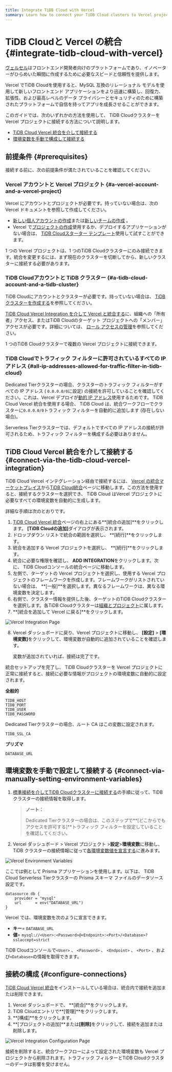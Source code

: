 ```yaml
---
title: Integrate TiDB Cloud with Vercel
summary: Learn how to connect your TiDB Cloud clusters to Vercel projects.
---
```


<!-- markdownlint-disable MD029 -->

# TiDB Cloudと Vercel の統合 {#integrate-tidb-cloud-with-vercel}

[ヴェルセル](https://vercel.com/)はフロントエンド開発者向けのプラットフォームであり、イノベーターがひらめいた瞬間に作成するために必要なスピードと信頼性を提供します。

Vercel でTiDB Cloudを使用すると、MySQL 互換のリレーショナル モデルを使用して新しいフロントエンド アプリケーションをより迅速に構築し、回復力、拡張性、および最高レベルのデータ プライバシーとセキュリティのために構築されたプラットフォームで自信を持ってアプリを成長させることができます。

このガイドでは、次のいずれかの方法を使用して、 TiDB Cloudクラスターを Vercel プロジェクトに接続する方法について説明します。

-   [TiDB Cloud Vercel 統合を介して接続する](#connect-via-the-tidb-cloud-vercel-integration)
-   [環境変数を手動で構成して接続する](#connect-via-manually-setting-environment-variables)

## 前提条件 {#prerequisites}

接続する前に、次の前提条件が満たされていることを確認してください。

### Vercel アカウントと Vercel プロジェクト {#a-vercel-account-and-a-vercel-project}

Vercel にアカウントとプロジェクトが必要です。持っていない場合は、次の Vercel ドキュメントを参照して作成してください。

-   [新しい個人アカウントの作成](https://vercel.com/docs/teams-and-accounts#creating-a-personal-account)または[新しいチームの作成](https://vercel.com/docs/teams-and-accounts/create-or-join-a-team#creating-a-team) 。
-   Vercel で[プロジェクトの作成](https://vercel.com/docs/concepts/projects/overview#creating-a-project)使用するか、デプロイするアプリケーションがない場合は、 [TiDB Cloudスターター テンプレート](https://vercel.com/templates/next.js/tidb-cloud-starter)使用して試すことができます。

1 つの Vercel プロジェクトは、1 つのTiDB Cloudクラスターにのみ接続できます。統合を変更するには、まず現在のクラスターを切断してから、新しいクラスターに接続する必要があります。

### TiDB Cloudアカウントと TiDB クラスター {#a-tidb-cloud-account-and-a-tidb-cluster}

TiDB Cloudにアカウントとクラスターが必要です。持っていない場合は、 [TiDB クラスターを作成する](/tidb-cloud/create-tidb-cluster.md)を参照してください。

[TiDB Cloud Vercel Integration を介して Vercel と統合する](#connect-via-the-tidb-cloud-vercel-integration)に、組織への「所有者」アクセス、またはTiDB Cloudのターゲット プロジェクトへの「メンバー」アクセスが必要です。詳細については、 [ロール アクセスの管理](/tidb-cloud/manage-user-access.md#manage-role-access)を参照してください。

1 つのTiDB Cloudクラスターで複数の Vercel プロジェクトに接続できます。

### TiDB Cloudでトラフィック フィルターに許可されているすべての IP アドレス {#all-ip-addresses-allowed-for-traffic-filter-in-tidb-cloud}

Dedicated Tierクラスターの場合、クラスターのトラフィック フィルターがすべての IP アドレス ( `0.0.0.0/0`に設定) の接続を許可していることを確認してください。これは、Vercel デプロイが[動的 IP アドレス](https://vercel.com/guides/how-to-allowlist-deployment-ip-address)使用するためです。 TiDB Cloud Vercel 統合を使用する場合、 TiDB Cloud は、統合ワークフローでクラスターに`0.0.0.0/0`トラフィック フィルターを自動的に追加します (存在しない場合)。

Serverless Tierクラスターでは、デフォルトですべての IP アドレスの接続が許可されるため、トラフィック フィルターを構成する必要はありません。

## TiDB Cloud Vercel 統合を介して接続する {#connect-via-the-tidb-cloud-vercel-integration}

TiDB Cloud Vercel インテグレーション経由で接続するには、 [Vercel の統合マーケットプレイス](https://vercel.com/integrations)から[TiDB Cloud統合](https://vercel.com/integrations/tidb-cloud)ページに移動します。この方法を使用すると、接続するクラスターを選択でき、 TiDB Cloud はVercel プロジェクトに必要なすべての環境変数を自動的に生成します。

詳細な手順は次のとおりです。

1.  [TiDB Cloud Vercel 統合](https://vercel.com/integrations/tidb-cloud)ページの右上にある**[統合の追加]**をクリックします。 <strong>[TiDB Cloudの追加]</strong>ダイアログが表示されます。
2.  ドロップダウン リストで統合の範囲を選択し、 **[続行]**をクリックします。
3.  統合を追加する Vercel プロジェクトを選択し、 **[続行]**をクリックします。
4.  統合に必要な権限を確認し、 **ADD INTEGRATION**をクリックします。次に、 TiDB Cloudコンソールの統合ページに移動します。
5.  左側で、ターゲットの Vercel プロジェクトを選択し、使用する Vercel プロジェクトのフレームワークを作成します。フレームワークがリストされていない場合は、 **[一般]**を選択します。異なるフレームワークは、異なる環境変数を決定します。
6.  右側で、クラスター情報を提供した後、ターゲットのTiDB Cloudクラスターを選択します。各TiDB Cloudクラスターは[組織とプロジェクト](/tidb-cloud/manage-user-access.md#organizations-and-projects)に属します。
7.  **[統合を追加して Vercel に戻る]**をクリックします。

![Vercel Integration Page](/media/tidb-cloud/integration-vercel-link-page.png)

8.  Vercel ダッシュボードに戻り、Vercel プロジェクトに移動し、 **[設定]** &gt; <strong>[環境変数]</strong>をクリックして、環境変数が自動的に追加されていることを確認します。

    変数が追加されていれば、接続は完了です。

統合セットアップを完了し、 TiDB Cloudクラスターを Vercel プロジェクトに正常に接続すると、接続に必要な情報がプロジェクトの環境変数に自動的に設定されます。

**全般的**

```shell
TIDB_HOST
TIDB_PORT
TIDB_USER
TIDB_PASSWORD
```

Dedicated Tierクラスターの場合、ルート CA はこの変数に設定されます。

```
TIDB_SSL_CA
```

**プリズマ**

```
DATABASE_URL
```

## 環境変数を手動で設定して接続する {#connect-via-manually-setting-environment-variables}

1.  [標準接続を介してTiDB Cloudクラスターに接続する](/tidb-cloud/connect-via-standard-connection.md)の手順に従って、TiDB クラスターの接続情報を取得します。

    > **ノート：**
    >
    > Dedicated Tierクラスターの場合は、このステップで**[どこからでもアクセスを許可する]**トラフィック フィルターを設定していることを確認してください。

2.  Vercel ダッシュボード &gt; Vercel プロジェクト &gt;**設定**&gt;<strong>環境変数</strong>に移動し、TiDB クラスターの接続情報に従って[各環境変数値を宣言する](https://vercel.com/docs/concepts/projects/environment-variables#declare-an-environment-variable)に進みます。

![Vercel Environment Variables](/media/tidb-cloud/integration-vercel-environment-variables.png)

ここでは例として Prisma アプリケーションを使用します。以下は、 TiDB Cloud Serverless Tierクラスターの Prisma スキーマ ファイルのデータソース設定です。

```
datasource db {
    provider = "mysql"
    url      = env("DATABASE_URL")
}
```

Vercel では、環境変数を次のように宣言できます。

-   **キー**= `DATABASE_URL`
-   **値**= `mysql://<User>:<Password>@<Endpoint>:<Port>/<Database>?sslaccept=strict`

TiDB Cloudコンソールで`<User>` 、 `<Password>` 、 `<Endpoint>` 、 `<Port>` 、および`<Database>`の情報を取得できます。

## 接続の構成 {#configure-connections}

[TiDB Cloud Vercel 統合](https://vercel.com/integrations/tidb-cloud)をインストールしている場合は、統合内で接続を追加または削除できます。

1.  Vercel ダッシュボードで、 **[統合]**をクリックします。
2.  TiDB Cloudエントリで**[管理]**をクリックします。
3.  **[構成]**をクリックします。
4.  **[プロジェクトの追加]**または<strong>[削除]</strong>をクリックして、接続を追加または削除します。

![Vercel Integration Configuration Page](/media/tidb-cloud/integration-vercel-configuration-page.png)

接続を削除すると、統合ワークフローによって設定された環境変数も Vercel プロジェクトから削除されます。トラフィック フィルターとTiDB Cloudクラスターのデータは影響を受けません。

